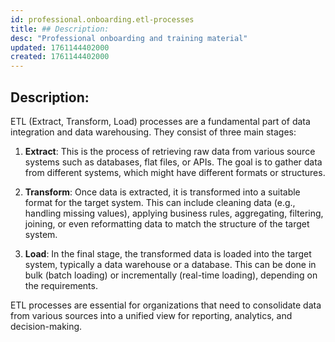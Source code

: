 ```yaml
---
id: professional.onboarding.etl-processes
title: ## Description:
desc: "Professional onboarding and training material"
updated: 1761144402000
created: 1761144402000
---
```


## Description:

ETL (Extract, Transform, Load) processes are a fundamental part of data integration and data warehousing. They consist of three main stages:

1. **Extract**: This is the process of retrieving raw data from various source systems such as databases, flat files, or APIs. The goal is to gather data from different systems, which might have different formats or structures.

2. **Transform**: Once data is extracted, it is transformed into a suitable format for the target system. This can include cleaning data (e.g., handling missing values), applying business rules, aggregating, filtering, joining, or even reformatting data to match the structure of the target system.

3. **Load**: In the final stage, the transformed data is loaded into the target system, typically a data warehouse or a database. This can be done in bulk (batch loading) or incrementally (real-time loading), depending on the requirements.

ETL processes are essential for organizations that need to consolidate data from various sources into a unified view for reporting, analytics, and decision-making.